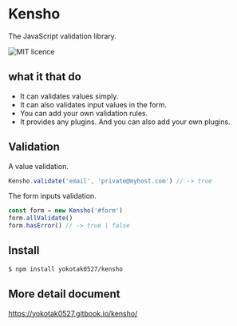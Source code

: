 # Kensho

The JavaScript validation library.

![MIT licence](https://img.shields.io/badge/licence-MIT-brightgreen.svg)

## what it that do

- It can validates values simply.
- It can also validates input values in the form.
- You can add your own validation rules.
- It provides any plugins. And you can also add your own plugins.

## Validation

A value validation.

```js
Kensho.validate('email', 'private@myhost.com') // -> true
```

The form inputs validation.

```js
const form = new Kensho('#form')
form.allValidate()
form.hasError() // -> true | false
```

## Install

```bash
$ npm install yokotak0527/kensho
```

## More detail document

https://yokotak0527.gitbook.io/kensho/
